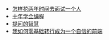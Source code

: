  - [怎样花两年时间去面试一个人](http://mindhacks.cn/2011/11/04/how-to-interview-a-person-for-two-years/)
 - [十年学会编程](http://daiyuwen.freeshell.org/gb/misc/21-days-cn.html)
 - [提问的智慧](https://github.com/ryanhanwu/How-To-Ask-Questions-The-Smart-Way/blob/master/README-zh_CN.md)
 - [我如何零基础转行成为一个自信的前端](https://zhuanlan.zhihu.com/p/57786471)
